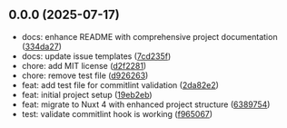 ## 0.0.0 (2025-07-17)

- docs: enhance README with comprehensive project documentation ([334da27](https://github.com/WilliamFontaine/nuxt-boillerplate/commit/334da27))
- docs: update issue templates ([7cd235f](https://github.com/WilliamFontaine/nuxt-boillerplate/commit/7cd235f))
- chore: add MIT license ([d2f2281](https://github.com/WilliamFontaine/nuxt-boillerplate/commit/d2f2281))
- chore: remove test file ([d926263](https://github.com/WilliamFontaine/nuxt-boillerplate/commit/d926263))
- feat: add test file for commitlint validation ([2da82e2](https://github.com/WilliamFontaine/nuxt-boillerplate/commit/2da82e2))
- feat: initial project setup ([19eb2eb](https://github.com/WilliamFontaine/nuxt-boillerplate/commit/19eb2eb))
- feat: migrate to Nuxt 4 with enhanced project structure ([6389754](https://github.com/WilliamFontaine/nuxt-boillerplate/commit/6389754))
- test: validate commitlint hook is working ([f965067](https://github.com/WilliamFontaine/nuxt-boillerplate/commit/f965067))
